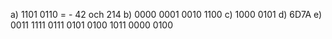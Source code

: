 a) 1101 0110 = - 42 och 214
b) 0000 0001 0010 1100
c) 1000 0101
d) 6D7A
e) 0011 1111 0111 0101 0100 1011 0000 0100
